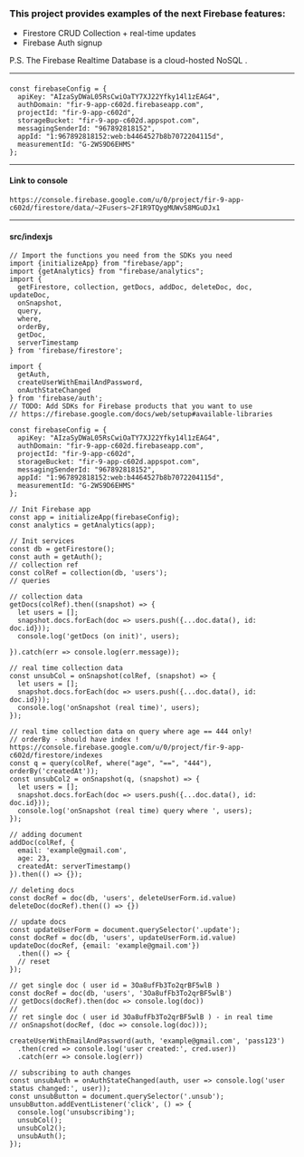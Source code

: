 
### This project provides examples of the next Firebase features:
  
- Firestore CRUD Collection + real-time updates
- Firebase Auth signup

P.S. The Firebase Realtime Database is a cloud-hosted NoSQL .

----

#### 
```
const firebaseConfig = {
  apiKey: "AIzaSyDWaL05RsCwiOaTY7XJ22Yfky14l1zEAG4",
  authDomain: "fir-9-app-c602d.firebaseapp.com",
  projectId: "fir-9-app-c602d",
  storageBucket: "fir-9-app-c602d.appspot.com",
  messagingSenderId: "967892818152",
  appId: "1:967892818152:web:b4464527b8b7072204115d",
  measurementId: "G-2WS9D6EHMS"
};
```

---
#### Link to console
``` https://console.firebase.google.com/u/0/project/fir-9-app-c602d/firestore/data/~2Fusers~2F1R9TQygMUWvS8MGuDJx1 ```

---- 
#### src/indexjs

```
// Import the functions you need from the SDKs you need
import {initializeApp} from "firebase/app";
import {getAnalytics} from "firebase/analytics";
import {
  getFirestore, collection, getDocs, addDoc, deleteDoc, doc, updateDoc,
  onSnapshot,
  query,
  where,
  orderBy,
  getDoc,
  serverTimestamp
} from 'firebase/firestore';

import {
  getAuth,
  createUserWithEmailAndPassword,
  onAuthStateChanged
} from 'firebase/auth';
// TODO: Add SDKs for Firebase products that you want to use
// https://firebase.google.com/docs/web/setup#available-libraries

const firebaseConfig = {
  apiKey: "AIzaSyDWaL05RsCwiOaTY7XJ22Yfky14l1zEAG4",
  authDomain: "fir-9-app-c602d.firebaseapp.com",
  projectId: "fir-9-app-c602d",
  storageBucket: "fir-9-app-c602d.appspot.com",
  messagingSenderId: "967892818152",
  appId: "1:967892818152:web:b4464527b8b7072204115d",
  measurementId: "G-2WS9D6EHMS"
};

// Init Firebase app
const app = initializeApp(firebaseConfig);
const analytics = getAnalytics(app);

// Init services
const db = getFirestore();
const auth = getAuth();
// collection ref
const colRef = collection(db, 'users');
// queries

// collection data
getDocs(colRef).then((snapshot) => {
  let users = [];
  snapshot.docs.forEach(doc => users.push({...doc.data(), id: doc.id}));
  console.log('getDocs (on init)', users);

}).catch(err => console.log(err.message));

// real time collection data
const unsubCol = onSnapshot(colRef, (snapshot) => {
  let users = [];
  snapshot.docs.forEach(doc => users.push({...doc.data(), id: doc.id}));
  console.log('onSnapshot (real time)', users);
});

// real time collection data on query where age == 444 only!
// orderBy - should have index ! https://console.firebase.google.com/u/0/project/fir-9-app-c602d/firestore/indexes
const q = query(colRef, where("age", "==", "444"), orderBy('createdAt'));
const unsubCol2 = onSnapshot(q, (snapshot) => {
  let users = [];
  snapshot.docs.forEach(doc => users.push({...doc.data(), id: doc.id}));
  console.log('onSnapshot (real time) query where ', users);
});

// adding document
addDoc(colRef, {
  email: 'example@gmail.com',
  age: 23,
  createdAt: serverTimestamp()
}).then(() => {});

// deleting docs
const docRef = doc(db, 'users', deleteUserForm.id.value)
deleteDoc(docRef).then(() => {})

// update docs
const updateUserForm = document.querySelector('.update');
const docRef = doc(db, 'users', updateUserForm.id.value)
updateDoc(docRef, {email: 'example@gmail.com'})
  .then(() => {
  // reset
});

// get single doc ( user id = 3Oa8ufFb3To2qrBF5wlB )
const docRef = doc(db, 'users', '3Oa8ufFb3To2qrBF5wlB')
// getDocs(docRef).then(doc => console.log(doc))
//
// ret single doc ( user id 3Oa8ufFb3To2qrBF5wlB ) - in real time
// onSnapshot(docRef, (doc => console.log(doc)));

createUserWithEmailAndPassword(auth, 'example@gmail.com', 'pass123')
  .then(cred => console.log('user created:', cred.user))
  .catch(err => console.log(err))

// subscribing to auth changes
const unsubAuth = onAuthStateChanged(auth, user => console.log('user status changed:', user));
const unsubButton = document.querySelector('.unsub');
unsubButton.addEventListener('click', () => {
  console.log('unsubscribing');
  unsubCol();
  unsubCol2();
  unsubAuth();
});
```


